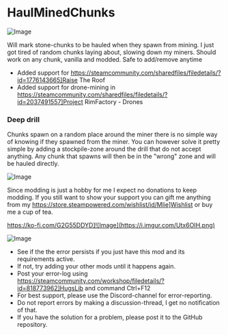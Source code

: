# HaulMinedChunks

![Image](https://i.imgur.com/buuPQel.png)


Will mark stone-chunks to be hauled when they spawn from mining.
I just got tired of random chunks laying about, slowing down my miners.
Should work on any chunk, vanilla and modded.
Safe to add/remove anytime

- Added support for https://steamcommunity.com/sharedfiles/filedetails/?id=1776143665]Raise The Roof
- Added support for drone-mining in https://steamcommunity.com/sharedfiles/filedetails/?id=2037491557]Project RimFactory - Drones

### Deep drill

Chunks spawn on a random place around the miner there is no simple way of knowing if they spawned from the miner.
You can however solve it pretty simple by adding a stockpile-zone around the drill that do not accept anything. Any chunk that spawns will then be in the "wrong" zone and will be hauled directly.

![Image](https://i.imgur.com/O0IIlYj.png)

Since modding is just a hobby for me I expect no donations to keep modding. If you still want to show your support you can gift me anything from my https://store.steampowered.com/wishlist/id/Mlie]Wishlist or buy me a cup of tea.

https://ko-fi.com/G2G55DDYD]![Image](https://i.imgur.com/Utx6OIH.png)


![Image](https://i.imgur.com/PwoNOj4.png)



-  See if the the error persists if you just have this mod and its requirements active.
-  If not, try adding your other mods until it happens again.
-  Post your error-log using https://steamcommunity.com/workshop/filedetails/?id=818773962]HugsLib and command Ctrl+F12
-  For best support, please use the Discord-channel for error-reporting.
-  Do not report errors by making a discussion-thread, I get no notification of that.
-  If you have the solution for a problem, please post it to the GitHub repository.




